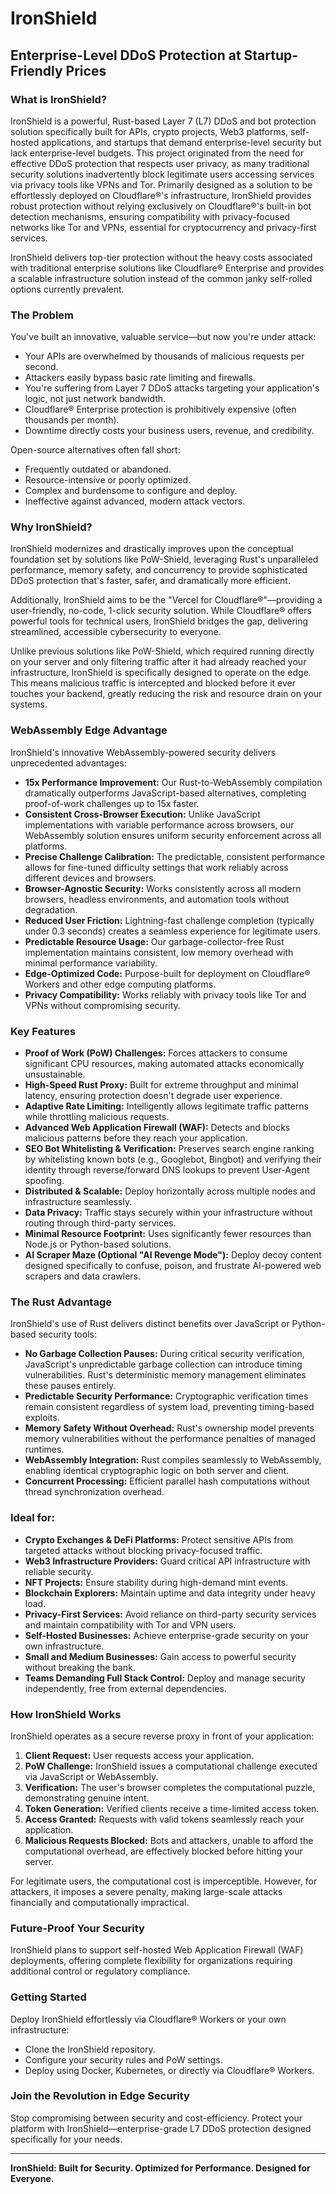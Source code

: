 # IronShield

## Enterprise-Level DDoS Protection at Startup-Friendly Prices

### What is IronShield?

IronShield is a powerful, Rust-based Layer 7 (L7) DDoS and bot protection solution specifically built for APIs, crypto projects, Web3 platforms, self-hosted applications, and startups that demand enterprise-level security but lack enterprise-level budgets. This project originated from the need for effective DDoS protection that respects user privacy, as many traditional security solutions inadvertently block legitimate users accessing services via privacy tools like VPNs and Tor. Primarily designed as a solution to be effortlessly deployed on Cloudflare®'s infrastructure, IronShield provides robust protection without relying exclusively on Cloudflare®'s built-in bot detection mechanisms, ensuring compatibility with privacy-focused networks like Tor and VPNs, essential for cryptocurrency and privacy-first services.

IronShield delivers top-tier protection without the heavy costs associated with traditional enterprise solutions like Cloudflare® Enterprise and provides a scalable infrastructure solution instead of the common janky self-rolled options currently prevalent.

### The Problem

You've built an innovative, valuable service—but now you're under attack:

- Your APIs are overwhelmed by thousands of malicious requests per second.
- Attackers easily bypass basic rate limiting and firewalls.
- You're suffering from Layer 7 DDoS attacks targeting your application's logic, not just network bandwidth.
- Cloudflare® Enterprise protection is prohibitively expensive (often thousands per month).
- Downtime directly costs your business users, revenue, and credibility.

Open-source alternatives often fall short:
- Frequently outdated or abandoned.
- Resource-intensive or poorly optimized.
- Complex and burdensome to configure and deploy.
- Ineffective against advanced, modern attack vectors.

### Why IronShield?

IronShield modernizes and drastically improves upon the conceptual foundation set by solutions like PoW-Shield, leveraging Rust's unparalleled performance, memory safety, and concurrency to provide sophisticated DDoS protection that's faster, safer, and dramatically more efficient.

Additionally, IronShield aims to be the "Vercel for Cloudflare®"—providing a user-friendly, no-code, 1-click security solution. While Cloudflare® offers powerful tools for technical users, IronShield bridges the gap, delivering streamlined, accessible cybersecurity to everyone.

Unlike previous solutions like PoW-Shield, which required running directly on your server and only filtering traffic after it had already reached your infrastructure, IronShield is specifically designed to operate on the edge. This means malicious traffic is intercepted and blocked before it ever touches your backend, greatly reducing the risk and resource drain on your systems.

### WebAssembly Edge Advantage

IronShield's innovative WebAssembly-powered security delivers unprecedented advantages:

- **15x Performance Improvement:** Our Rust-to-WebAssembly compilation dramatically outperforms JavaScript-based alternatives, completing proof-of-work challenges up to 15x faster.
- **Consistent Cross-Browser Execution:** Unlike JavaScript implementations with variable performance across browsers, our WebAssembly solution ensures uniform security enforcement across all platforms.
- **Precise Challenge Calibration:** The predictable, consistent performance allows for fine-tuned difficulty settings that work reliably across different devices and browsers.
- **Browser-Agnostic Security:** Works consistently across all modern browsers, headless environments, and automation tools without degradation.
- **Reduced User Friction:** Lightning-fast challenge completion (typically under 0.3 seconds) creates a seamless experience for legitimate users.
- **Predictable Resource Usage:** Our garbage-collector-free Rust implementation maintains consistent, low memory overhead with minimal performance variability.
- **Edge-Optimized Code:** Purpose-built for deployment on Cloudflare® Workers and other edge computing platforms.
- **Privacy Compatibility:** Works reliably with privacy tools like Tor and VPNs without compromising security.

### Key Features

- **Proof of Work (PoW) Challenges:** Forces attackers to consume significant CPU resources, making automated attacks economically unsustainable.
- **High-Speed Rust Proxy:** Built for extreme throughput and minimal latency, ensuring protection doesn't degrade user experience.
- **Adaptive Rate Limiting:** Intelligently allows legitimate traffic patterns while throttling malicious requests.
- **Advanced Web Application Firewall (WAF):** Detects and blocks malicious patterns before they reach your application.
- **SEO Bot Whitelisting & Verification:** Preserves search engine ranking by whitelisting known bots (e.g., Googlebot, Bingbot) and verifying their identity through reverse/forward DNS lookups to prevent User-Agent spoofing.
- **Distributed & Scalable:** Deploy horizontally across multiple nodes and infrastructure seamlessly.
- **Data Privacy:** Traffic stays securely within your infrastructure without routing through third-party services.
- **Minimal Resource Footprint:** Uses significantly fewer resources than Node.js or Python-based solutions.
- **AI Scraper Maze (Optional "AI Revenge Mode"):** Deploy decoy content designed specifically to confuse, poison, and frustrate AI-powered web scrapers and data crawlers.

### The Rust Advantage

IronShield's use of Rust delivers distinct benefits over JavaScript or Python-based security tools:

- **No Garbage Collection Pauses:** During critical security verification, JavaScript's unpredictable garbage collection can introduce timing vulnerabilities. Rust's deterministic memory management eliminates these pauses entirely.
- **Predictable Security Performance:** Cryptographic verification times remain consistent regardless of system load, preventing timing-based exploits.
- **Memory Safety Without Overhead:** Rust's ownership model prevents memory vulnerabilities without the performance penalties of managed runtimes.
- **WebAssembly Integration:** Rust compiles seamlessly to WebAssembly, enabling identical cryptographic logic on both server and client.
- **Concurrent Processing:** Efficient parallel hash computations without thread synchronization overhead.


### Ideal for:

- **Crypto Exchanges & DeFi Platforms:** Protect sensitive APIs from targeted attacks without blocking privacy-focused traffic.
- **Web3 Infrastructure Providers:** Guard critical API infrastructure with reliable security.
- **NFT Projects:** Ensure stability during high-demand mint events.
- **Blockchain Explorers:** Maintain uptime and data integrity under heavy load.
- **Privacy-First Services:** Avoid reliance on third-party security services and maintain compatibility with Tor and VPN users.
- **Self-Hosted Businesses:** Achieve enterprise-grade security on your own infrastructure.
- **Small and Medium Businesses:** Gain access to powerful security without breaking the bank.
- **Teams Demanding Full Stack Control:** Deploy and manage security independently, free from external dependencies.

### How IronShield Works

IronShield operates as a secure reverse proxy in front of your application:

1. **Client Request:** User requests access your application.
2. **PoW Challenge:** IronShield issues a computational challenge executed via JavaScript or WebAssembly.
3. **Verification:** The user's browser completes the computational puzzle, demonstrating genuine intent.
4. **Token Generation:** Verified clients receive a time-limited access token.
5. **Access Granted:** Requests with valid tokens seamlessly reach your application.
6. **Malicious Requests Blocked:** Bots and attackers, unable to afford the computational overhead, are effectively blocked before hitting your server.

For legitimate users, the computational cost is imperceptible. However, for attackers, it imposes a severe penalty, making large-scale attacks financially and computationally impractical.

### Future-Proof Your Security

IronShield plans to support self-hosted Web Application Firewall (WAF) deployments, offering complete flexibility for organizations requiring additional control or regulatory compliance. 

### Getting Started

Deploy IronShield effortlessly via Cloudflare® Workers or your own infrastructure:
- Clone the IronShield repository.
- Configure your security rules and PoW settings.
- Deploy using Docker, Kubernetes, or directly via Cloudflare® Workers.

### Join the Revolution in Edge Security

Stop compromising between security and cost-efficiency. Protect your platform with IronShield—enterprise-grade L7 DDoS protection designed specifically for your needs.

---

**IronShield: Built for Security. Optimized for Performance. Designed for Everyone.**
